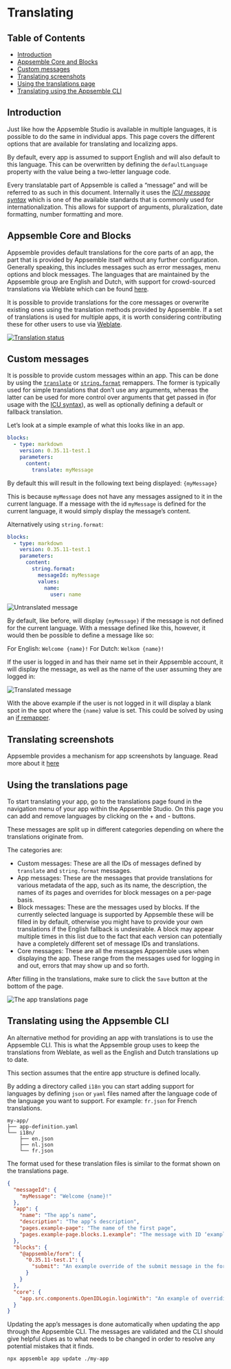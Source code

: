 # Translating

## Table of Contents

- [Introduction](#introduction)
- [Appsemble Core and Blocks](#appsemble-core-and-blocks)
- [Custom messages](#custom-messages)
- [Translating screenshots](#translating-screenshots)
- [Using the translations page](#using-the-translations-page)
- [Translating using the Appsemble CLI](#translating-using-the-appsemble-cli)

## Introduction

Just like how the Appsemble Studio is available in multiple languages, it is possible to do the same
in individual apps. This page covers the different options that are available for translating and
localizing apps.

By default, every app is assumed to support English and will also default to this language. This can
be overwritten by defining the `defaultLanguage` property with the value being a two-letter language
code.

Every translatable part of Appsemble is called a “message” and will be referred to as such in this
document. Internally it uses the _[ICU message syntax][icu]_ which is one of the available standards
that is commonly used for internationalization. This allows for support of arguments, pluralization,
date formatting, number formatting and more.

## Appsemble Core and Blocks

Appsemble provides default translations for the core parts of an app, the part that is provided by
Appsemble itself without any further configuration. Generally speaking, this includes messages such
as error messages, menu options and block messages. The languages that are maintained by the
Appsemble group are English and Dutch, with support for crowd-sourced translations via Weblate which
can be found [here](https://hosted.weblate.org/projects/appsemble/#languages).

It is possible to provide translations for the core messages or overwrite existing ones using the
translation methods provided by Appsemble. If a set of translations is used for multiple apps, it is
worth considering contributing these for other users to use via
[Weblate](https://hosted.weblate.org/projects/appsemble/appsemble).

[![Translation status](https://hosted.weblate.org/widgets/appsemble/-/appsemble/multi-auto.svg 'Translation status')](https://hosted.weblate.org/engage/appsemble/)

## Custom messages

It is possible to provide custom messages within an app. This can be done by using the
[`translate`](../remappers/data.mdx#translate) or
[`string.format`](../remappers/strings.mdx#stringformat) remappers. The former is typically used for
simple translations that don’t use any arguments, whereas the latter can be used for more control
over arguments that get passed in (for usage with the [ICU syntax][icu]), as well as optionally
defining a default or fallback translation.

Let’s look at a simple example of what this looks like in an app.

```yaml validate blocks-snippet
blocks:
  - type: markdown
    version: 0.35.11-test.1
    parameters:
      content:
        translate: myMessage
```

By default this will result in the following text being displayed: `{myMessage}`

This is because `myMessage` does not have any messages assigned to it in the current language. If a
message with the id `myMessage` is defined for the current language, it would simply display the
message’s content.

Alternatively using `string.format`:

```yaml validate blocks-snippet
blocks:
  - type: markdown
    version: 0.35.11-test.1
    parameters:
      content:
        string.format:
          messageId: myMessage
          values:
            name:
              user: name
```

![Untranslated message](../../../../../config/assets/default-message.png)

By default, like before, will display `{myMessage}` if the message is not defined for the current
language. With a message defined like this, however, it would then be possible to define a message
like so:

For English: `Welcome {name}!` For Dutch: `Welkom {name}!`

If the user is logged in and has their name set in their Appsemble account, it will display the
message, as well as the name of the user assuming they are logged in:

![Translated message](../../../../../config/assets/translated-message.png)

With the above example if the user is not logged in it will display a blank spot in the spot where
the `{name}` value is set. This could be solved by using an
[if remapper](../remappers/conditionals.mdx#if).

## Translating screenshots

Appsemble provides a mechanism for app screenshots by language. Read more about it
[here](../guides/screenshots.md)

## Using the translations page

To start translating your app, go to the translations page found in the navigation menu of your app
within the Appsemble Studio. On this page you can add and remove languages by clicking on the +
and - buttons.

These messages are split up in different categories depending on where the translations originate
from.

The categories are:

- Custom messages: These are all the IDs of messages defined by `translate` and `string.format`
  messages.
- App messages: These are the messages that provide translations for various metadata of the app,
  such as its name, the description, the names of its pages and overrides for block messages on a
  per-page basis.
- Block messages: These are the messages used by blocks. If the currently selected language is
  supported by Appsemble these will be filled in by default, otherwise you might have to provide
  your own translations if the English fallback is undesirable. A block may appear multiple times in
  this list due to the fact that each version can potentially have a completely different set of
  message IDs and translations.
- Core messages: These are all the messages Appsemble uses when displaying the app. These range from
  the messages used for logging in and out, errors that may show up and so forth.

After filling in the translations, make sure to click the `Save` button at the bottom of the page.

![The app translations page](../../../../../config/assets/translations-page.png)

## Translating using the Appsemble CLI

An alternative method for providing an app with translations is to use the Appsemble CLI. This is
what the Appsemble group uses to keep the translations from Weblate, as well as the English and
Dutch translations up to date.

This section assumes that the entire app structure is defined locally.

By adding a directory called `i18n` you can start adding support for languages by defining `json` or
`yaml` files named after the language code of the language you want to support. For example:
`fr.json` for French translations.

```
my-app/
├── app-definition.yaml
└── i18n/
    ├── en.json
    ├── nl.json
    └── fr.json
```

The format used for these translation files is similar to the format shown on the translations page.

```json
{
  "messageId": {
    "myMessage": "Welcome {name}!"
  },
  "app": {
    "name": "The app’s name",
    "description": "The app’s description",
    "pages.example-page": "The name of the first page",
    "pages.example-page.blocks.1.example": "The message with ID ‘example’ from the second block on the first page"
  },
  "blocks": {
    "@appsemble/form": {
      "0.35.11-test.1": {
        "submit": "An example override of the submit message in the form block."
      }
    }
  },
  "core": {
    "app.src.components.OpenIDLogin.loginWith": "An example of overriding the message of the login button. The variable {name} can be used here."
  }
}
```

Updating the app’s messages is done automatically when updating the app through the Appsemble CLI.
The messages are validated and the CLI should give helpful clues as to what needs to be changed in
order to resolve any potential mistakes that it finds.

```sh
npx appsemble app update ./my-app
```

[icu]: https://formatjs.io/docs/core-concepts/icu-syntax/
